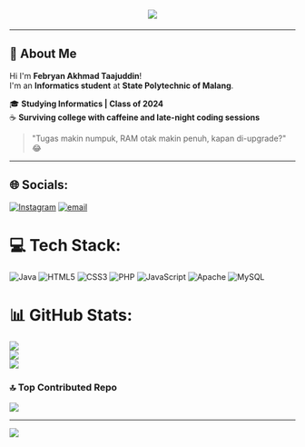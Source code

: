 <h1 align="center">
  <img src="https://readme-typing-svg.herokuapp.com?font=Fira+Code&size=22&duration=2000&pause=1000&color=00F7FF&center=true&vCenter=true&width=435&lines=いらっしゃいま%21;Febryan+Akhmad+Taajuddin" />
</h1>

---

## 👋 About Me
Hi I'm **Febryan Akhmad Taajuddin**!  
I'm an **Informatics student** at **State Polytechnic of Malang**.

🎓 **Studying Informatics | Class of 2024**  
☕ **Surviving college with caffeine and late-night coding sessions**  

> "Tugas makin numpuk, RAM otak makin penuh, kapan di-upgrade?" 😂

---


## 🌐 Socials:
[![Instagram](https://img.shields.io/badge/Instagram-%23E4405F.svg?logo=Instagram&logoColor=white)](https://instagram.com/febryan.akt) [![email](https://img.shields.io/badge/Email-D14836?logo=gmail&logoColor=white)](mailto:febryan08022006@gmail.com) 

# 💻 Tech Stack:
![Java](https://img.shields.io/badge/java-%23ED8B00.svg?style=for-the-badge&logo=openjdk&logoColor=white) ![HTML5](https://img.shields.io/badge/html5-%23E34F26.svg?style=for-the-badge&logo=html5&logoColor=white) ![CSS3](https://img.shields.io/badge/css3-%231572B6.svg?style=for-the-badge&logo=css3&logoColor=white) ![PHP](https://img.shields.io/badge/php-%23777BB4.svg?style=for-the-badge&logo=php&logoColor=white) ![JavaScript](https://img.shields.io/badge/javascript-%23323330.svg?style=for-the-badge&logo=javascript&logoColor=%23F7DF1E) ![Apache](https://img.shields.io/badge/apache-%23D42029.svg?style=for-the-badge&logo=apache&logoColor=white) ![MySQL](https://img.shields.io/badge/mysql-4479A1.svg?style=for-the-badge&logo=mysql&logoColor=white)
# 📊 GitHub Stats:
![](https://github-readme-stats.vercel.app/api?username=FebryanAkt&theme=dark&hide_border=false&include_all_commits=true&count_private=false)<br/>
![](https://github-readme-streak-stats.herokuapp.com/?user=FebryanAkt&theme=dark&hide_border=false)<br/>
![](https://github-readme-stats.vercel.app/api/top-langs/?username=FebryanAkt&theme=dark&hide_border=false&include_all_commits=true&count_private=false&layout=compact)

### 🔝 Top Contributed Repo
![](https://github-contributor-stats.vercel.app/api?username=FebryanAkt&limit=5&theme=dark&combine_all_yearly_contributions=true)

---
[![](https://visitcount.itsvg.in/api?id=FebryanAkt&icon=0&color=0)](https://visitcount.itsvg.in)

<!-- Proudly created with GPRM ( https://gprm.itsvg.in ) -->
